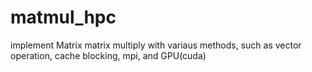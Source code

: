 # matmul_hpc
implement Matrix matrix multiply with variaus methods, such as vector operation, cache blocking, mpi, and GPU(cuda)
